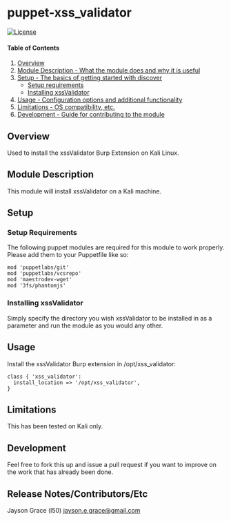 puppet-xss_validator
===================
[![License](http://img.shields.io/:license-mit-blue.svg)](http://doge.mit-license.org)

#### Table of Contents

1. [Overview](#overview)
2. [Module Description - What the module does and why it is
   useful](#module-description)
3. [Setup - The basics of getting started with discover](#setup)
    * [Setup requirements](#setup-requirements)
    * [Installing xssValidator](#installing-xssvalidator)
4. [Usage - Configuration options and additional functionality](#usage)
5. [Limitations - OS compatibility, etc.](#limitations)
6. [Development - Guide for contributing to the module](#development)

## Overview

Used to install the xssValidator Burp Extension on Kali Linux.

## Module Description

This module will install xssValidator on a Kali machine.

## Setup

### Setup Requirements

The following puppet modules are required for this module to work
properly. Please add them to your Puppetfile like so:

```
mod 'puppetlabs/git'
mod 'puppetlabs/vcsrepo'
mod 'maestrodev-wget'
mod '3fs/phantomjs'
```

### Installing xssValidator

Simply specify the directory you wish xssValidator to be installed in as
a parameter and run the module as you would any other.

## Usage
Install the xssValidator Burp extension in /opt/xss_validator:
```
class { 'xss_validator':
  install_location => '/opt/xss_validator',
}
```

## Limitations

This has been tested on Kali only.

## Development

Feel free to fork this up and issue a pull request if you want to
improve on the
work that has already been done.

## Release Notes/Contributors/Etc

Jayson Grace (l50) <jayson.e.grace@gmail.com>
